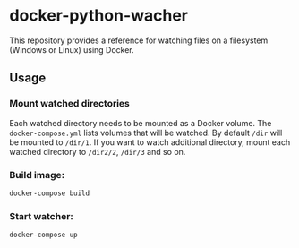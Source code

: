 # docker-python-wacher
This repository provides a reference for watching files on a filesystem (Windows or Linux) using Docker. 

## Usage
### Mount watched directories
Each watched directory needs to be mounted as a Docker volume. The `docker-compose.yml` lists volumes that will be watched. By default `/dir` will be mounted to `/dir/1`. If you want to watch additional directory, mount each watched directory to `/dir2/2`, `/dir/3` and so on.

### Build image:
```sh
docker-compose build
```

### Start watcher:
```sh
docker-compose up
```
